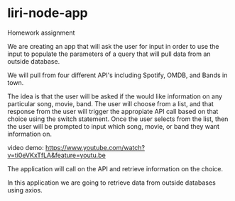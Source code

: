 # liri-node-app
Homework assignment

We are creating an app that will ask the user for input in order to use the input to populate the parameters of a query that will pull 
data from an outside database. 

We will pull from four different API's including Spotify, OMDB, and Bands in town.

The idea is that the user will be asked if the would like information on any particular song, movie, band. The user will choose from a list, and that response from the user will trigger the appropiate API call based on that choice using the switch statement. Once the user selects from the list, then the user will be prompted to input which song, movie, or band they want information on. 

video demo:
https://www.youtube.com/watch?v=ti0eVKxTfLA&feature=youtu.be

The application will call on the API and retrieve information on the choice. 

In this application we are going to retrieve data from outside databases using axios.